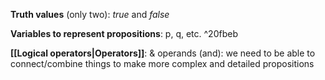 **Truth values** (only two): *true* and *false*

**Variables to represent propositions**: p, q, etc. ^20fbeb

**[[Logical operators|Operators]]**: & operands (and): we need to be able to connect/combine things to make more complex and detailed propositions